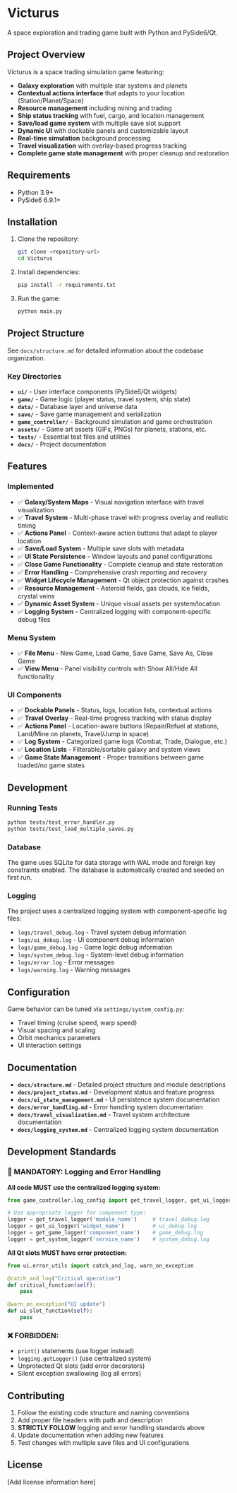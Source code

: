 # Victurus

A space exploration and trading game built with Python and PySide6/Qt.

## Project Overview

Victurus is a space trading simulation game featuring:
- **Galaxy exploration** with multiple star systems and planets
- **Contextual actions interface** that adapts to your location (Station/Planet/Space)
- **Resource management** including mining and trading
- **Ship status tracking** with fuel, cargo, and location management  
- **Save/load game system** with multiple save slot support
- **Dynamic UI** with dockable panels and customizable layout
- **Real-time simulation** background processing
- **Travel visualization** with overlay-based progress tracking
- **Complete game state management** with proper cleanup and restoration

## Requirements

- Python 3.9+
- PySide6 6.9.1+

## Installation

1. Clone the repository:
   ```bash
   git clone <repository-url>
   cd Victurus
   ```

2. Install dependencies:
   ```bash
   pip install -r requirements.txt
   ```

3. Run the game:
   ```bash
   python main.py
   ```

## Project Structure

See `docs/structure.md` for detailed information about the codebase organization.

### Key Directories

- **`ui/`** - User interface components (PySide6/Qt widgets)
- **`game/`** - Game logic (player status, travel system, ship state)
- **`data/`** - Database layer and universe data
- **`save/`** - Save game management and serialization
- **`game_controller/`** - Background simulation and game orchestration
- **`assets/`** - Game art assets (GIFs, PNGs) for planets, stations, etc.
- **`tests/`** - Essential test files and utilities
- **`docs/`** - Project documentation

## Features

### Implemented
- ✅ **Galaxy/System Maps** - Visual navigation interface with travel visualization
- ✅ **Travel System** - Multi-phase travel with progress overlay and realistic timing
- ✅ **Actions Panel** - Context-aware action buttons that adapt to player location
- ✅ **Save/Load System** - Multiple save slots with metadata
- ✅ **UI State Persistence** - Window layouts and panel configurations
- ✅ **Close Game Functionality** - Complete cleanup and state restoration
- ✅ **Error Handling** - Comprehensive crash reporting and recovery
- ✅ **Widget Lifecycle Management** - Qt object protection against crashes
- ✅ **Resource Management** - Asteroid fields, gas clouds, ice fields, crystal veins
- ✅ **Dynamic Asset System** - Unique visual assets per system/location
- ✅ **Logging System** - Centralized logging with component-specific debug files

### Menu System
- ✅ **File Menu** - New Game, Load Game, Save Game, Save As, Close Game
- ✅ **View Menu** - Panel visibility controls with Show All/Hide All functionality

### UI Components  
- ✅ **Dockable Panels** - Status, logs, location lists, contextual actions
- ✅ **Travel Overlay** - Real-time progress tracking with status display
- ✅ **Actions Panel** - Location-aware buttons (Repair/Refuel at stations, Land/Mine on planets, Travel/Jump in space)
- ✅ **Log System** - Categorized game logs (Combat, Trade, Dialogue, etc.)
- ✅ **Location Lists** - Filterable/sortable galaxy and system views
- ✅ **Game State Management** - Proper transitions between game loaded/no game states

## Development

### Running Tests
```bash
python tests/test_error_handler.py
python tests/test_load_multiple_saves.py
```

### Database
The game uses SQLite for data storage with WAL mode and foreign key constraints enabled. The database is automatically created and seeded on first run.

### Logging
The project uses a centralized logging system with component-specific log files:
- `logs/travel_debug.log` - Travel system debug information
- `logs/ui_debug.log` - UI component debug information
- `logs/game_debug.log` - Game logic debug information
- `logs/system_debug.log` - System-level debug information
- `logs/error.log` - Error messages
- `logs/warning.log` - Warning messages

## Configuration

Game behavior can be tuned via `settings/system_config.py`:
- Travel timing (cruise speed, warp speed)
- Visual spacing and scaling
- Orbit mechanics parameters
- UI interaction settings

## Documentation

- **`docs/structure.md`** - Detailed project structure and module descriptions
- **`docs/project_status.md`** - Development status and feature progress
- **`docs/ui_state_management.md`** - UI persistence system documentation  
- **`docs/error_handling.md`** - Error handling system documentation
- **`docs/travel_visualization.md`** - Travel system architecture documentation
- **`docs/logging_system.md`** - Centralized logging system documentation

## Development Standards

### 🚨 MANDATORY: Logging and Error Handling

**All code MUST use the centralized logging system:**

```python
from game_controller.log_config import get_travel_logger, get_ui_logger, get_game_logger, get_system_logger

# Use appropriate logger for component type:
logger = get_travel_logger('module_name')     # travel_debug.log
logger = get_ui_logger('widget_name')         # ui_debug.log  
logger = get_game_logger('component_name')    # game_debug.log
logger = get_system_logger('service_name')    # system_debug.log
```

**All Qt slots MUST have error protection:**

```python
from ui.error_utils import catch_and_log, warn_on_exception

@catch_and_log("Critical operation")
def critical_function(self):
    pass

@warn_on_exception("UI update")  
def ui_slot_function(self):
    pass
```

### ❌ FORBIDDEN:
- `print()` statements (use logger instead)
- `logging.getLogger()` (use centralized system)
- Unprotected Qt slots (add error decorators)
- Silent exception swallowing (log all errors)

## Contributing

1. Follow the existing code structure and naming conventions
2. Add proper file headers with path and description
3. **STRICTLY FOLLOW** logging and error handling standards above
4. Update documentation when adding new features
5. Test changes with multiple save files and UI configurations

## License

[Add license information here]

